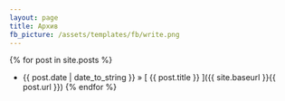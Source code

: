```yaml
---
layout: page
title: Архив
fb_picture: /assets/templates/fb/write.png
---
```


{% for post in site.posts %}
  * {{ post.date | date_to_string }} &raquo; [ {{ post.title }} ]({{ site.baseurl }}{{ post.url }})
{% endfor %}

